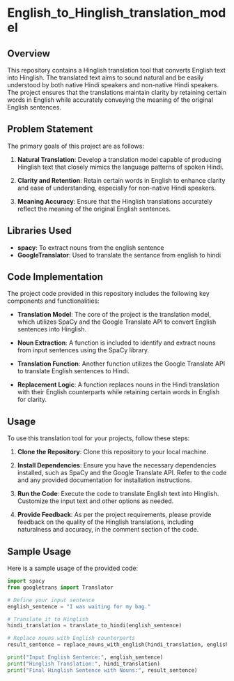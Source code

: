 # English_to_Hinglish_translation_model

## Overview
This repository contains a Hinglish translation tool that converts English text into Hinglish. The translated text aims to sound natural and be easily understood by both native Hindi speakers and non-native Hindi speakers. The project ensures that the translations maintain clarity by retaining certain words in English while accurately conveying the meaning of the original English sentences.

## Problem Statement
The primary goals of this project are as follows:

1. **Natural Translation**: Develop a translation model capable of producing Hinglish text that closely mimics the language patterns of spoken Hindi.

2. **Clarity and Retention**: Retain certain words in English to enhance clarity and ease of understanding, especially for non-native Hindi speakers.

3. **Meaning Accuracy**: Ensure that the Hinglish translations accurately reflect the meaning of the original English sentences.

## Libraries Used
- **spacy**: To extract nouns from the english sentence
- **GoogleTranslator**: Used to translate the sentance from english to hindi

## Code Implementation
The project code provided in this repository includes the following key components and functionalities:

- **Translation Model**: The core of the project is the translation model, which utilizes SpaCy and the Google Translate API to convert English sentences into Hinglish.
  
- **Noun Extraction**: A function is included to identify and extract nouns from input sentences using the SpaCy library.

- **Translation Function**: Another function utilizes the Google Translate API to translate English sentences to Hindi.

- **Replacement Logic**: A function replaces nouns in the Hindi translation with their English counterparts while retaining certain words in English for clarity.

## Usage
To use this translation tool for your projects, follow these steps:

1. **Clone the Repository**: Clone this repository to your local machine.

2. **Install Dependencies**: Ensure you have the necessary dependencies installed, such as SpaCy and the Google Translate API. Refer to the code and any provided documentation for installation instructions.

3. **Run the Code**: Execute the code to translate English text into Hinglish. Customize the input text and other options as needed.

4. **Provide Feedback**: As per the project requirements, please provide feedback on the quality of the Hinglish translations, including naturalness and accuracy, in the comment section of the code.

## Sample Usage
Here is a sample usage of the provided code:

```python
import spacy
from googletrans import Translator

# Define your input sentence
english_sentence = "I was waiting for my bag."

# Translate it to Hinglish
hindi_translation = translate_to_hindi(english_sentence)

# Replace nouns with English counterparts
result_sentence = replace_nouns_with_english(hindi_translation, english_sentence)

print("Input English Sentence:", english_sentence)
print("Hinglish Translation:", hindi_translation)
print("Final Hinglish Sentence with Nouns:", result_sentence)
